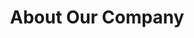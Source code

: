 ---
title: "About Our Company"
description: "this is meta description"
draft: false
bg_image: "images/ideas.webp"
---